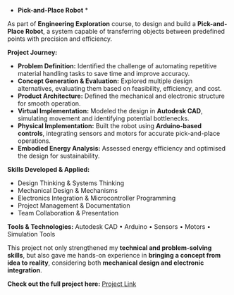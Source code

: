 * **Pick-and-Place Robot** *

As part of **Engineering Exploration** course, to design and build a **Pick-and-Place Robot**, a system capable of transferring objects between predefined points with precision and efficiency.

**Project Journey:**
* **Problem Definition:** Identified the challenge of automating repetitive material handling tasks to save time and improve accuracy.
* **Concept Generation & Evaluation:** Explored multiple design alternatives, evaluating them based on feasibility, efficiency, and cost.
* **Product Architecture:** Defined the mechanical and electronic structure for smooth operation.
* **Virtual Implementation:** Modeled the design in **Autodesk CAD**, simulating movement and identifying potential bottlenecks.
* **Physical Implementation:** Built the robot using **Arduino-based controls**, integrating sensors and motors for accurate pick-and-place operations.
* **Embodied Energy Analysis:** Assessed energy efficiency and optimised the design for sustainability.

**Skills Developed & Applied:**

* Design Thinking & Systems Thinking
* Mechanical Design & Mechanisms
* Electronics Integration & Microcontroller Programming
* Project Management & Documentation
* Team Collaboration & Presentation

**Tools & Technologies:**
Autodesk CAD • Arduino • Sensors • Motors • Simulation Tools

This project not only strengthened my **technical and problem-solving skills**, but also gave me hands-on experience in **bringing a concept from idea to reality**, considering both **mechanical design and electronic integration**.

**Check out the full project here:** [Project Link](https://sites.google.com/view/eel12anaghahegde/home)
